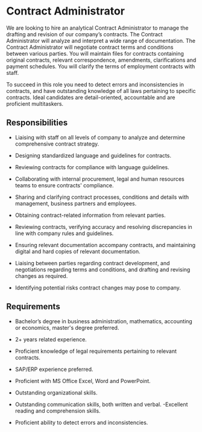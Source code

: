 # Contract Administrator

We are looking to hire an analytical Contract Administrator to manage the drafting and revision of our company’s contracts. The Contract Administrator will analyze and interpret a wide range of documentation. The Contract Administrator will negotiate contract terms and conditions between various parties. You will maintain files for contracts containing original contracts, relevant correspondence, amendments, clarifications and payment schedules. You will clarify the terms of employment contracts with staff.

To succeed in this role you need to detect errors and inconsistencies in contracts, and have outstanding knowledge of all laws pertaining to specific contracts. Ideal candidates are detail-oriented, accountable and are proficient multitaskers.

## Responsibilities

* Liaising with staff on all levels of company to analyze and determine comprehensive contract strategy.

* Designing standardized language and guidelines for contracts.

* Reviewing contracts for compliance with language guidelines.

* Collaborating with internal procurement, legal and human resources teams to ensure contracts' compliance.

* Sharing and clarifying contract processes, conditions and details with management, business partners and employees.

* Obtaining contract-related information from relevant parties.

* Reviewing contracts, verifying accuracy and resolving discrepancies in line with company rules and guidelines.

* Ensuring relevant documentation accompany contracts, and maintaining digital and hard copies of relevant documentation.

* Liaising between parties regarding contract development, and negotiations regarding terms and conditions, and drafting and revising changes as required.

* Identifying potential risks contract changes may pose to company.

## Requirements

* Bachelor’s degree in business administration, mathematics, accounting or economics, master's degree preferred.

* 2+ years related experience.

* Proficient knowledge of legal requirements pertaining to relevant contracts.

* SAP/ERP experience preferred.

* Proficient with MS Office Excel, Word and PowerPoint.

* Outstanding organizational skills.

* Outstanding communication skills, both written and verbal.
-Excellent reading and comprehension skills.

* Proficient ability to detect errors and inconsistencies.

